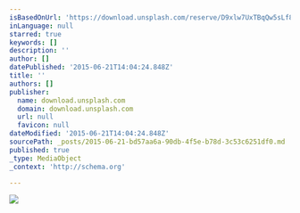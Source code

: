 ```yaml
---
isBasedOnUrl: 'https://download.unsplash.com/reserve/D9xlw7UxTBqQw5sLf8cJ_reef%20insp-72.jpg'
inLanguage: null
starred: true
keywords: []
description: ''
author: []
datePublished: '2015-06-21T14:04:24.848Z'
title: ''
authors: []
publisher:
  name: download.unsplash.com
  domain: download.unsplash.com
  url: null
  favicon: null
dateModified: '2015-06-21T14:04:24.848Z'
sourcePath: _posts/2015-06-21-bd57aa6a-90db-4f5e-b78d-3c53c6251df0.md
published: true
_type: MediaObject
_context: 'http://schema.org'

---
```

![](https://download.unsplash.com/reserve/D9xlw7UxTBqQw5sLf8cJ_reef%20insp-72.jpg)
